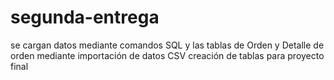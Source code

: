 # segunda-entrega
se cargan datos mediante comandos SQL y las tablas de Orden y Detalle de orden mediante importación de datos CSV
creación de tablas para proyecto final
